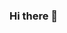 ### Hi there 👋
<!--![_celiamillanilustracion es](https://user-images.githubusercontent.com/106325280/210538331-86fae1ed-2d32-4631-8a61-0ccf0490c003.jpg)

[![Celia Millán GitHub stats](https://github-readme-stats.vercel.app/api?username=CeliaMi)](https://github.com/CeliaMi/github-readme-stats)-->
<!--
**CeliaMi/CeliaMi** is a ✨ _special_ ✨ repository because its `README.md` (this file) appears on your GitHub profile.

Here are some ideas to get you started:

- 🔭 I’m currently working on ...
- 🌱 I’m currently learning ...
- 👯 I’m looking to collaborate on ...
- 🤔 I’m looking for help with ...
- 💬 Ask me about ...
- 📫 How to reach me: ...
- 😄 Pronouns: ...
- ⚡ Fun fact: ...
-->
